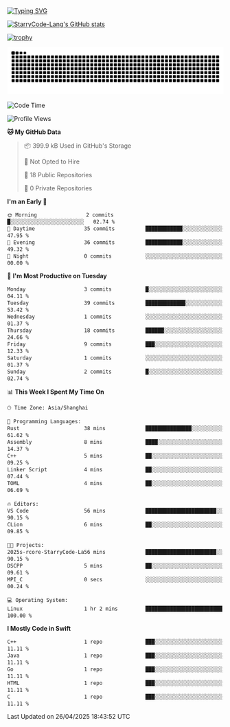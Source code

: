 ## 
<a href="https://git.io/typing-svg"><img src="https://readme-typing-svg.herokuapp.com?font=Zhi+Mang+Xing&size=50&duration=3000&pause=1000&color=F1F700&center=true&vCenter=true&width=700&height=70&lines=%E6%88%91%E4%BB%AC%E4%B8%8D%E8%BF%87%E6%98%AF%E5%AE%87%E5%AE%99%E4%B8%AD%E7%9A%84%E5%B0%98%E5%9F%83;%E4%BD%86%E6%88%91%E4%BB%AC%E4%BD%A9%E6%88%B4%E7%9D%80%E7%9A%84%E5%8D%B4%E6%98%AF%E7%92%80%E7%92%A8%E7%9A%84%E6%98%9F%E8%BE%B0" alt="Typing SVG" /></a>

<!--
**StarryCode-Lang/StarryCode-Lang** is a ✨ _special_ ✨ repository because its `README.md` (this file) appears on your GitHub profile.

Here are some ideas to get you started:

- 🔭 I’m currently working on ...
- 🌱 I’m currently learning ...
- 👯 I’m looking to collaborate on ...
- 🤔 I’m looking for help with ...
- 💬 Ask me about ...
- 📫 How to reach me: ...
- 😄 Pronouns: ...
- ⚡ Fun fact: ...
-->

<!--GitHub 统计卡片-->
[![StarryCode-Lang's GitHub stats](https://github-readme-stats.vercel.app/api?username=StarryCode-Lang&hide=stars,contribs&show_icons=true&theme=nightowl)](https://github.com/anuraghazra/github-readme-stats)

<!--奖杯-->
[![trophy](https://github-profile-trophy.vercel.app/?username=StarryCode-Lang&row=1&margin-w=10&theme=dark_lover)](https://github.com/ryo-ma/github-profile-trophy)

<picture>
  <source media="(prefers-color-scheme: dark)" srcset="https://raw.githubusercontent.com/StarryCode-Lang/StarryCode-Lang/output/github-contribution-grid-snake-dark.svg">
  <source media="(prefers-color-scheme: light)" srcset="https://raw.githubusercontent.com/StarryCode-Lang/StarryCode-Lang/output/github-contribution-grid-snake.svg">
  <img alt="github contribution grid snake animation" src="https://raw.githubusercontent.com/StarryCode-Lang/StarryCode-Lang/output/github-contribution-grid-snake.svg">
</picture>


<!--START_SECTION:waka-->
![Code Time](http://img.shields.io/badge/Code%20Time-43%20hrs%2022%20mins-blue)

![Profile Views](http://img.shields.io/badge/Profile%20Views-4-blue)

**🐱 My GitHub Data** 

> 📦 399.9 kB Used in GitHub's Storage 
 > 
> 🚫 Not Opted to Hire
 > 
> 📜 18 Public Repositories 
 > 
> 🔑 0 Private Repositories 
 > 
**I'm an Early 🐤** 

```text
🌞 Morning                2 commits           █░░░░░░░░░░░░░░░░░░░░░░░░   02.74 % 
🌆 Daytime                35 commits          ████████████░░░░░░░░░░░░░   47.95 % 
🌃 Evening                36 commits          ████████████░░░░░░░░░░░░░   49.32 % 
🌙 Night                  0 commits           ░░░░░░░░░░░░░░░░░░░░░░░░░   00.00 % 
```
📅 **I'm Most Productive on Tuesday** 

```text
Monday                   3 commits           █░░░░░░░░░░░░░░░░░░░░░░░░   04.11 % 
Tuesday                  39 commits          █████████████░░░░░░░░░░░░   53.42 % 
Wednesday                1 commits           ░░░░░░░░░░░░░░░░░░░░░░░░░   01.37 % 
Thursday                 18 commits          ██████░░░░░░░░░░░░░░░░░░░   24.66 % 
Friday                   9 commits           ███░░░░░░░░░░░░░░░░░░░░░░   12.33 % 
Saturday                 1 commits           ░░░░░░░░░░░░░░░░░░░░░░░░░   01.37 % 
Sunday                   2 commits           █░░░░░░░░░░░░░░░░░░░░░░░░   02.74 % 
```


📊 **This Week I Spent My Time On** 

```text
🕑︎ Time Zone: Asia/Shanghai

💬 Programming Languages: 
Rust                     38 mins             ███████████████░░░░░░░░░░   61.62 % 
Assembly                 8 mins              ████░░░░░░░░░░░░░░░░░░░░░   14.37 % 
C++                      5 mins              ██░░░░░░░░░░░░░░░░░░░░░░░   09.25 % 
Linker Script            4 mins              ██░░░░░░░░░░░░░░░░░░░░░░░   07.44 % 
TOML                     4 mins              ██░░░░░░░░░░░░░░░░░░░░░░░   06.69 % 

🔥 Editors: 
VS Code                  56 mins             ███████████████████████░░   90.15 % 
CLion                    6 mins              ██░░░░░░░░░░░░░░░░░░░░░░░   09.85 % 

🐱‍💻 Projects: 
2025s-rcore-StarryCode-La56 mins             ███████████████████████░░   90.15 % 
DSCPP                    5 mins              ██░░░░░░░░░░░░░░░░░░░░░░░   09.61 % 
MPI_C                    0 secs              ░░░░░░░░░░░░░░░░░░░░░░░░░   00.24 % 

💻 Operating System: 
Linux                    1 hr 2 mins         █████████████████████████   100.00 % 
```

**I Mostly Code in Swift** 

```text
C++                      1 repo              ███░░░░░░░░░░░░░░░░░░░░░░   11.11 % 
Java                     1 repo              ███░░░░░░░░░░░░░░░░░░░░░░   11.11 % 
Go                       1 repo              ███░░░░░░░░░░░░░░░░░░░░░░   11.11 % 
HTML                     1 repo              ███░░░░░░░░░░░░░░░░░░░░░░   11.11 % 
C                        1 repo              ███░░░░░░░░░░░░░░░░░░░░░░   11.11 % 
```




 Last Updated on 26/04/2025 18:43:52 UTC
<!--END_SECTION:waka-->
